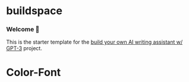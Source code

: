 # buildspace 
### Welcome 👋
This is the starter template for the [build your own AI writing assistant w/ GPT-3](https://buildspace.so/builds/ai-writer) project.
# Color-Font
